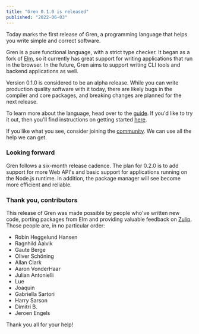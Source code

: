 ```yaml
---
title: "Gren 0.1.0 is released"
published: "2022-06-03"
---
```


Today marks the first release of Gren, a programming language that helps you write simple and correct software.

Gren is a pure functional language, with a strict type checker. It began as a fork of [Elm](https://elm-lang.org), so it currently has great support for writing applications that run in the browser. In the future, Gren aims to support writing CLI tools and backend applications as well.

Version 0.1.0 is considered to be an alpha release. While you can write production quality software with it today, there are likely bugs in the compiler and core packages, and breaking changes are planned for the next release.

To learn more about the language, head over to the [guide](/learn). If you'd like to try it out, then you'll find instructions on getting started [here](/install).

If you like what you see, consider joining the [community](/community). We can use all the help we can get.

### Looking forward

Gren follows a six-month release cadence. The plan for 0.2.0 is to add support for more Web API's and basic support for applications running on the Node.js runtime. In addition, the package manager will see become more efficient and reliable.

### Thank you, contributors

This release of Gren was made possible by people who've written new code, porting packages from Elm and providing valuable feedback on [Zulip](https://gren.zulipchat.com). Those people are, in no particular order:

* Robin Heggelund Hansen
* Ragnhild Aalvik
* Gaute Berge
* Oliver Schöning
* Allan Clark
* Aaron VonderHaar
* Julian Antonielli
* Lue
* Joaquin
* Gabriella Sartori
* Harry Sarson
* Dimitri B.
* Jeroen Engels

Thank you all for your help!
